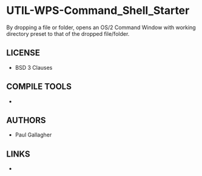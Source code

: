 # UTIL-WPS-Command_Shell_Starter
By dropping a file or folder, opens an OS/2 Command Window with working directory preset to that of the dropped file/folder. 

## LICENSE
* BSD 3 Clauses

## COMPILE TOOLS
* 
 
## AUTHORS
* Paul Gallagher

## LINKS
* 
